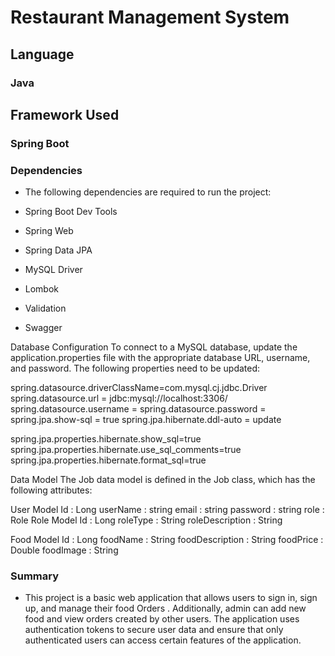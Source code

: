 # Restaurant Management System #

## Language ##
### Java ###

## Framework Used ##
### Spring Boot ###

### Dependencies ###
* The following dependencies are required to run the project:

*  Spring Boot Dev Tools
* Spring Web
* Spring Data JPA
*  MySQL Driver
* Lombok
* Validation
* Swagger

Database Configuration
To connect to a MySQL database, update the application.properties file with the appropriate database URL, username, and password. The following properties need to be updated:

spring.datasource.driverClassName=com.mysql.cj.jdbc.Driver
spring.datasource.url = jdbc:mysql://localhost:3306/<DatabaseName>
spring.datasource.username = <userName>
spring.datasource.password = <password>
spring.jpa.show-sql = true
spring.jpa.hibernate.ddl-auto = update

spring.jpa.properties.hibernate.show_sql=true
spring.jpa.properties.hibernate.use_sql_comments=true
spring.jpa.properties.hibernate.format_sql=true




Data Model
The Job data model is defined in the Job class, which has the following attributes:

User Model
Id : Long
userName : string
email : string
password : string
role : Role
Role Model
Id : Long
roleType : String
roleDescription : String

Food Model
Id : Long
foodName : String
foodDescription : String
foodPrice : Double
foodImage : String

### Summary ###
* This project is a basic web application that allows users to sign in, sign up, and manage their food Orders . Additionally, admin can add new food and view orders created by other users. The application uses authentication tokens to secure user data and ensure that only authenticated users can access certain features of the application.